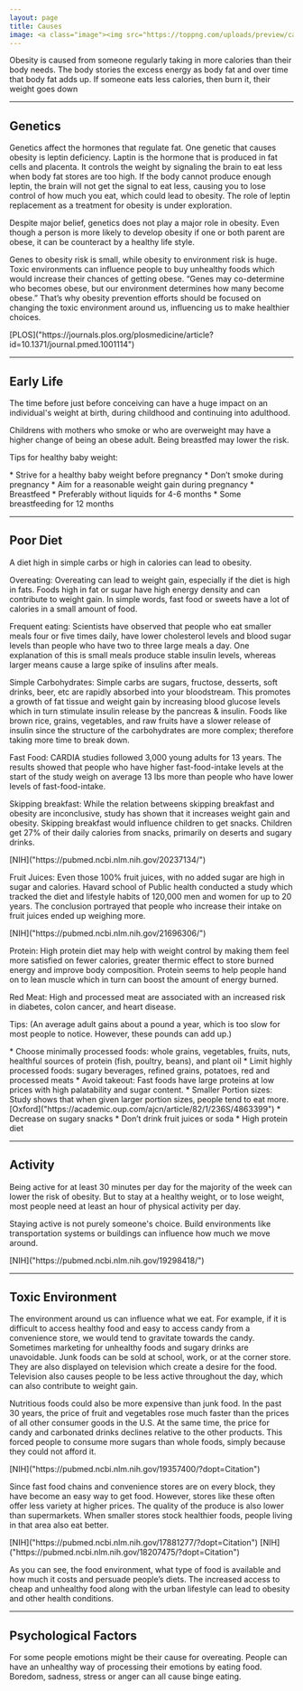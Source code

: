 ```yaml
---
layout: page
title: Causes
image: <a class="image"><img src="https://toppng.com/uploads/preview/causes-of-obesity-childhood-obesity-factors-11562960352xoyne5l6cm.png" alt="" /></a>
---
```


<p>Obesity is caused from someone regularly taking in more calories than their body needs. The body stories the excess energy as body fat and over time that body fat adds up. If someone eats less calories, then burn it, their weight goes down </p>


<hr class="major" />

<h2>Genetics</h2>
<p>Genetics affect the hormones that regulate fat. One genetic that causes obesity is leptin deficiency. Laptin is the hormone that is produced in fat cells and placenta. It controls the weight by signaling the brain to eat less when body fat stores are too high.  If the body cannot produce enough leptin, the brain will not get the signal to eat less, causing you to lose control of how much you eat, which could lead to obesity. The role of leptin replacement as a treatment for obesity is under exploration.</p>
<p>Despite major belief, genetics does not play a major role in obesity. Even though a person is more likely to develop obesity if one or both parent are obese, it can be counteract by a healthy life style. </p>
<p>Genes to obesity risk is small, while obesity to environment risk is huge. Toxic environments can influence people to buy unhealthy foods which would increase their chances of getting obese. “Genes may co-determine who becomes obese, but our environment determines how many become obese.” That’s why obesity prevention efforts should be focused on changing the toxic environment around us, influencing us to make healthier choices. </p>
[PLOS]("https://journals.plos.org/plosmedicine/article?id=10.1371/journal.pmed.1001114")
<hr class="major" />

<h2>Early Life</h2>
<p>The time before just before conceiving can have a huge impact on an individual's weight at birth, during childhood and continuing into adulthood. </p>
<p>Childrens with mothers who smoke or who are overweight may have a higher change of being an obese adult. Being breastfed may lower the risk.</p>
<p>Tips for healthy baby weight:</p>
* Strive for a healthy baby weight before pregnancy
* Don’t smoke during pregnancy
* Aim for a reasonable weight gain during pregnancy
* Breastfeed
    * Preferably without liquids for 4-6 months
    * Some breastfeeding for 12 months 

<hr class="major" />

<h2>Poor Diet </h2>
<p>A diet high in simple carbs or high in calories can lead to obesity.</p>

<p>Overeating: Overeating can lead to weight gain, especially if the diet is high in fats. Foods high in fat or sugar have high energy density and can contribute to weight gain. In simple words, fast food or sweets have a lot of calories in a small amount of food. </p>

<p>Frequent eating: Scientists have observed that people who eat smaller meals four or five times daily, have lower cholesterol levels and blood sugar levels than people who have two to three large meals a day. One explanation of this is small meals produce stable insulin levels, whereas larger means cause a large spike of insulins after meals.</p>

<p>Simple Carbohydrates: Simple carbs are sugars, fructose, desserts, soft drinks, beer, etc are rapidly absorbed into your bloodstream. This promotes a growth of fat tissue and weight gain by increasing blood glucose levels which in turn stimulate insulin release by the pancreas & insulin. Foods like brown rice, grains, vegetables, and raw fruits have a slower release of insulin since the structure of the carbohydrates are more complex; therefore taking more time to break down. </p>

<p>Fast Food: CARDIA studies followed 3,000 young adults for 13 years. The results showed that people who have higher fast-food-intake levels at the start of the study weigh on average 13 lbs more than people who have lower levels of fast-food-intake.</p>

<p>Skipping breakfast: While the relation betweens skipping breakfast and obesity are inconclusive, study has shown that it increases weight gain and obesity. Skipping breakfast would influence children to get snacks. Children get 27% of their daily calories from snacks, primarily on deserts and sugary drinks.</p> [NIH]("https://pubmed.ncbi.nlm.nih.gov/20237134/")

<p>Fruit Juices: Even those 100% fruit juices, with no added sugar are high in sugar and calories. Havard school of Public health conducted a study which tracked the diet and lifestyle habits of 120,000 men and women for up to 20 years. The conclusion portrayed that people who increase their intake on fruit juices ended up weighing more. </p>[NIH]("https://pubmed.ncbi.nlm.nih.gov/21696306/")

<p>Protein: High protein diet may help with weight control by making them feel more satisfied on fewer calories, greater thermic effect to store burned energy and improve body composition. Protein seems to help people hand on to lean muscle which in turn can boost the amount of energy burned.</p>

<p>Red Meat: High and processed meat are associated with an increased risk in diabetes, colon cancer, and  heart disease.</p>

<p>Tips: (An average adult gains about a pound a year, which is too slow for most people to notice. However, these pounds can add up.)</p>
* Choose minimally processed foods: whole grains, vegetables, fruits, nuts, healthful sources of protein (fish, poultry, beans), and plant oil
* Limit highly processed foods: sugary beverages, refined grains, potatoes, red and processed meats
* Avoid takeout: Fast foods have large proteins at low prices with high palatability and sugar content. 
* Smaller Portion sizes: Study shows that when given larger portion sizes, people tend to eat more. [Oxford]("https://academic.oup.com/ajcn/article/82/1/236S/4863399")
* Decrease on sugary snacks
* Don’t drink fruit juices or soda
* High protein diet

<hr class="major" />

<h2>Activity </h2>
<p>Being active for at least 30 minutes per day for the majority of the week can lower the risk of obesity. But to stay at a healthy weight, or to lose weight, most people need at least an hour of physical activity per day. </p>
<p>Staying active is not purely someone's choice. Build environments like transportation systems or buildings can influence how much we move around.</p> [NIH]("https://pubmed.ncbi.nlm.nih.gov/19298418/") 

<hr class="major" /> 

<h2>Toxic Environment </h2>
<p>The environment around us can influence what we eat. For example, if it is difficult to access healthy food and easy to access candy from a convenience store, we would tend to gravitate towards the candy. Sometimes marketing for unhealthy foods and sugary drinks are unavoidable. Junk foods can be sold at school, work, or at the corner store. They are also displayed on television which create a desire for the food. Television also causes people to be less active throughout the day, which can also contribute to weight gain. </p>

<p>Nutritious foods could also be more expensive than junk food. In the past 30 years, the price of fruit and vegetables rose much faster than the prices of all other consumer goods in the U.S. At the same time, the price for candy and carbonated drinks declines relative to the other products. This forced people to consume more sugars than whole foods, simply because they could not afford it.</p> [NIH]("https://pubmed.ncbi.nlm.nih.gov/19357400/?dopt=Citation") 

<p>Since fast food chains and convenience stores are on every block, they have become an easy way to get food. However, stores like these often offer less variety at higher prices. The quality of the produce is also lower than supermarkets.  When smaller stores stock healthier foods, people living in that area also eat better.</p>
[NIH]("https://pubmed.ncbi.nlm.nih.gov/17881277/?dopt=Citation")
[NIH]("https://pubmed.ncbi.nlm.nih.gov/18207475/?dopt=Citation") 

<p>As you can see, the food environment, what type of food is available and how much it costs and persuade people’s diets. The increased access to cheap and unhealthy food along with the urban lifestyle can lead to obesity and other health conditions. </p>

<hr class="major" />

<h2>Psychological Factors</h2>
<p>For some people emotions might be their cause for overeating. People can have an unhealthy way of processing their emotions by eating food. Boredom, sadness, stress or anger can all cause binge eating. </p>

